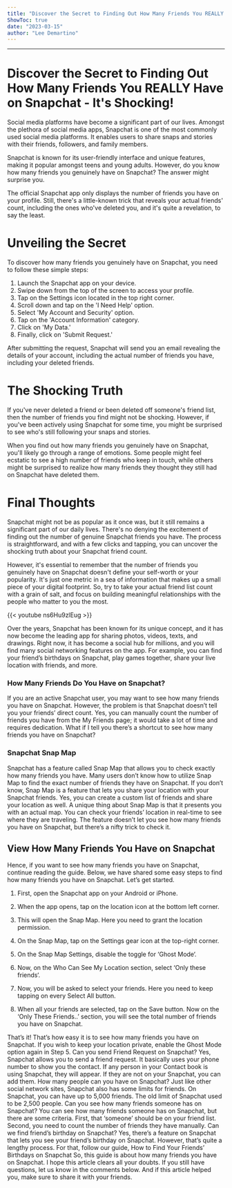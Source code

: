 ```yaml
---
title: "Discover the Secret to Finding Out How Many Friends You REALLY Have on Snapchat - It's Shocking!"
ShowToc: true 
date: "2023-03-15"
author: "Lee Demartino"
---
```

*****
# Discover the Secret to Finding Out How Many Friends You REALLY Have on Snapchat - It's Shocking!

Social media platforms have become a significant part of our lives. Amongst the plethora of social media apps, Snapchat is one of the most commonly used social media platforms. It enables users to share snaps and stories with their friends, followers, and family members.

Snapchat is known for its user-friendly interface and unique features, making it popular amongst teens and young adults. However, do you know how many friends you genuinely have on Snapchat? The answer might surprise you.

The official Snapchat app only displays the number of friends you have on your profile. Still, there's a little-known trick that reveals your actual friends' count, including the ones who've deleted you, and it's quite a revelation, to say the least.

# Unveiling the Secret

To discover how many friends you genuinely have on Snapchat, you need to follow these simple steps:

1. Launch the Snapchat app on your device.
2. Swipe down from the top of the screen to access your profile.
3. Tap on the Settings icon located in the top right corner.
4. Scroll down and tap on the 'I Need Help' option.
5. Select 'My Account and Security' option.
6. Tap on the 'Account Information' category.
7. Click on 'My Data.'
8. Finally, click on 'Submit Request.'

After submitting the request, Snapchat will send you an email revealing the details of your account, including the actual number of friends you have, including your deleted friends.

# The Shocking Truth

If you've never deleted a friend or been deleted off someone's friend list, then the number of friends you find might not be shocking. However, if you've been actively using Snapchat for some time, you might be surprised to see who's still following your snaps and stories.

When you find out how many friends you genuinely have on Snapchat, you'll likely go through a range of emotions. Some people might feel ecstatic to see a high number of friends who keep in touch, while others might be surprised to realize how many friends they thought they still had on Snapchat have deleted them.

# Final Thoughts

Snapchat might not be as popular as it once was, but it still remains a significant part of our daily lives. There's no denying the excitement of finding out the number of genuine Snapchat friends you have. The process is straightforward, and with a few clicks and tapping, you can uncover the shocking truth about your Snapchat friend count.

However, it's essential to remember that the number of friends you genuinely have on Snapchat doesn't define your self-worth or your popularity. It's just one metric in a sea of information that makes up a small piece of your digital footprint. So, try to take your actual friend list count with a grain of salt, and focus on building meaningful relationships with the people who matter to you the most.

{{< youtube ns6Hu9zlEug >}} 



Over the years, Snapchat has been known for its unique concept, and it has now become the leading app for sharing photos, videos, texts, and drawings.
Right now, it has become a social hub for millions, and you will find many social networking features on the app. For example, you can find your friend’s birthdays on Snapchat, play games together, share your live location with friends, and more.

 
### How Many Friends Do You Have on Snapchat?


If you are an active Snapchat user, you may want to see how many friends you have on Snapchat. However, the problem is that Snapchat doesn’t tell you your friends’ direct count.
Yes, you can manually count the number of friends you have from the My Friends page; it would take a lot of time and requires dedication. What if I tell you there’s a shortcut to see how many friends you have on Snapchat?

 
### Snapchat Snap Map


Snapchat has a feature called Snap Map that allows you to check exactly how many friends you have. Many users don’t know how to utilize Snap Map to find the exact number of friends they have on Snapchat.
If you don’t know, Snap Map is a feature that lets you share your location with your Snapchat friends. Yes, you can create a custom list of friends and share your location as well.
A unique thing about Snap Map is that it presents you with an actual map. You can check your friends’ location in real-time to see where they are traveling. The feature doesn’t let you see how many friends you have on Snapchat, but there’s a nifty trick to check it.

 
## View How Many Friends You Have on Snapchat


Hence, if you want to see how many friends you have on Snapchat, continue reading the guide. Below, we have shared some easy steps to find how many friends you have on Snapchat. Let’s get started.
1. First, open the Snapchat app on your Android or iPhone.
2. When the app opens, tap on the location icon at the bottom left corner.

3. This will open the Snap Map. Here you need to grant the location permission.

4. On the Snap Map, tap on the Settings gear icon at the top-right corner.

5. On the Snap Map Settings, disable the toggle for ‘Ghost Mode‘.

6. Now, on the Who Can See My Location section, select ‘Only these friends‘.

7. Now, you will be asked to select your friends. Here you need to keep tapping on every Select All button.

8. When all your friends are selected, tap on the Save button. Now on the ‘Only These Friends..’ section, you will see the total number of friends you have on Snapchat.

That’s it! That’s how easy it is to see how many friends you have on Snapchat. If you wish to keep your location private, enable the Ghost Mode option again in Step 5.
Can you send Friend Request on Snapchat?
Yes, Snapchat allows you to send a friend request. It basically uses your phone number to show you the contact. If any person in your Contact book is using Snapchat, they will appear. If they are not on your Snapchat, you can add them.
How many people can you have on Snapchat?
Just like other social network sites, Snapchat also has some limits for friends. On Snapchat, you can have up to 5,000 friends. The old limit of Snapchat used to be 2,500 people.
Can you see how many friends someone has on Snapchat?
You can see how many friends someone has on Snapchat, but there are some criteria. First, that ‘someone’ should be on your friend list. Second, you need to count the number of friends they have manually.
Can we find friend’s birthday on Snapchat?
Yes, there’s a feature on Snapchat that lets you see your friend’s birthday on Snapchat. However, that’s quite a lengthy process. For that, follow our guide, How to Find Your Friends’ Birthdays on Snapchat
So, this guide is about how many friends you have on Snapchat. I hope this article clears all your doubts. If you still have questions, let us know in the comments below. And if this article helped you, make sure to share it with your friends.






